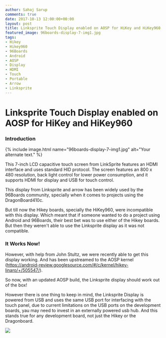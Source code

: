 ```yaml
---
author: Sahaj Sarup
comments: true
date: 2017-10-13 12:00:00+00:00
layout: post
title: Linksprite Touch Display enabled on AOSP for HiKey and HiKey960
featured_image: 96boards-display-7-img1.jpg
tags:
- Hikey
- Hikey960
- 96Boards
- Android
- AOSP
- Display
- HDMI
- Touch
- Portable
- Arrow
- Linksprite
---
```

# **Linksprite Touch Display enabled on AOSP for HiKey and HiKey960**

### Introduction

{% include image.html name="96boards-display-7-img1.jpg" alt="Your alternate text." %}

This 7-inch LCD capacitive touch screen from LinkSprite features an HDMI interface and uses standard HID protocol. The screen features an 800 x 480 resolution, back light control for lower power consumption, and it supports HDMI for display and USB for touch control.

This display from Linksprite and arrow has been widely used by the 96Boards community, specially when it comes to projects using the DragonBoard410c.

But till now the Hikey boards, specially the HiKey960, were incompatible with this display. Which meant that if someone wanted to do a project using Android and 96Boards, their best bet was to use either of the Hikey boards. But then they weren't able to use the Linksprite display as it was not compatible.

### It Works Now!

However, with help from John Stultz, we were recently able to get this display working. And has been upstreamed to the AOSP kernel (https://android-review.googlesource.com/#/c/kernel/hikey-linaro/+/505547/).

So now, with an updated AOSP build, the Linksprite display should work out of the box!

However there is one thing to keep in mind, the Linksprite Display is powered from USB and uses the same USB port for interfacing with the touch panel, due to current limitations on the USB ports on the development boards, yau may need to invest in an externally powered usb hub. And this stands true for any development board, not just the Hikey or the Dragonboard.

![](http://i.imgur.com/pD4x3ii.gif)
